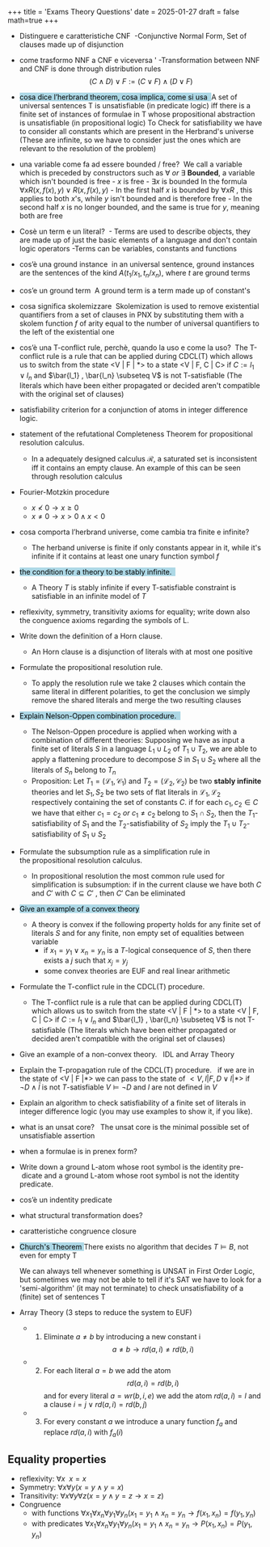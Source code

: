 +++
title = 'Exams Theory Questions'
date = 2025-01-27
draft = false
math=true
+++


- Distinguere e caratteristiche CNF 
	-Conjunctive Normal Form, Set of clauses made up of disjunction
    
- come trasformo NNF a CNF e viceversa '
	-Transformation between NNF and CNF is done through distribution rules
		$$(C \wedge D)\vee F := (C \vee F) \wedge (D \vee F)$$
    
- <mark style="background-color: lightblue">cosa dice l’herbrand theorem, cosa implica, come si usa  </mark>
		A set of universal sentences T is unsatisfiable (in predicate logic) iff there is a finite set of instances of formulae in T whose propositional abstraction is unsatisfiable (in propositional logic)
		To Check for satisfiability we have to consider all constants which are present in the Herbrand's universe (These are infinite, so we have to consider just the ones which are relevant to the resolution of the problem)
    
- una variable come fa ad essere bounded / free? 
		We call a variable which is preceded by constructors such as $\forall \ or \ \exists$ **Bounded**, a variable which isn't bounded is free
		- $x$ is free
		- $\exists x$ is bounded
		In the formula $\forall x R(x, f(x), y) \vee R (x, f(x), y)$
			- In the first half $x$ is bounded by $\forall xR$ , this applies to both $x$'s, while $y$ isn't bounded and is therefore free
			- In the second half $x$ is no longer bounded, and the same is true for $y$, meaning both are free
    
    
- Cosè un term e un literal? 
	    - Terms are used to describe objects, they are made up of just the basic elements of a language and don't contain logic operators
	    -Terms can be variables, constants and functions
- cos’è una ground instance 
		in an universal sentence, ground instances are the sentences of the kind $A(t_1/x_1, t_n / x_n)$, where $t$ are ground terms
- cos’e un ground term 
	    A ground term is a term made up of constant's
- cosa significa skolemizzare 
	    Skolemization is used to remove existential quantifiers from a set of clauses in PNX by substituting them with a skolem function $f$ of arity equal to the number of universal quantifiers to the left of the existential one
    
- cos’è una T-conflict rule, perchè, quando la uso e come la uso? 
		The T-conflict rule is a rule that can be applied during CDCL(T) which allows us to switch from the state <V | F | \*>  to a state <V | F, C | C> if $C := l_1 \vee l_n$ and $\bar{l_1} , \bar{l_n} \subseteq V$ is not T-satisfiable (The literals which have been either propagated or decided aren't compatible with the original set of clauses)    
- satisfiability criterion for a conjunction of atoms in integer difference logic.  
    
- statement of the refutational Completeness Theorem for propositional resolution calculus.  
	- In a adequately designed calculus $\mathcal{R}$, a saturated set is inconsistent iff it contains an empty clause. An example of this can be seen through resolution calculus

    
- Fourier-Motzkin procedure  
	- $x \not < 0 \rightarrow x \geq 0$
	- $x \not = 0 \rightarrow x > 0 \wedge x < 0$ 
    
- cosa comporta l’herbrand universe, come cambia tra finite e infinite? 
	- The herband universe is finite if only constants appear in it, while it's infinite if it contains at least one unary function symbol $f$
    
- <mark style="background-color: lightblue">the condition for a theory to be stably infinite.  </mark>
	- A Theory $T$ is stably infinite if every T-satisfiable constraint is satisfiable in an infinite model of $T$ 
    
- reflexivity, symmetry, transitivity axioms for equality; write down also the conguence axioms regarding the symbols of L.  
    
- Write down the definition of a Horn clause.
	- An Horn clause is a disjunction of literals with at most one positive
    
- Formulate the propositional resolution rule.  
	- To apply the resolution rule we take 2 clauses which contain the same literal in different polarities, to get the conclusion we simply remove the shared literals and merge the two resulting clauses 
    
- <mark style="background-color: lightblue">Explain Nelson-Oppen combination procedure.  </mark>
	- The Nelson-Oppen procedure is applied when working with a combination of different theories: Supposing we have as input a finite set of literals $S$ in a language $L_1 \cup L_2$ of $T_1 \cup T_2$, we are able to apply a flattening procedure to decompose $S$ in $S_1 \cup S_2$ where all the literals of $S_n$ belong to $T_n$
	- Proposition: Let $T_1 = (\mathcal{L_1, C_1)}$ and  $T_2 = (\mathcal{L_2, C_2)}$ be two **stably infinite** theories and let $S_1, S_2$ be two sets of flat literals in $\mathcal{L_1,L_2}$ respectively containing the set of constants $C$. if for each $c_1,c_2 \in C$  we have that either $c_1 = c_2  \ or \ c_1 \not = c_2$ belong to $S_1 \cap S_2$, then the $T_1$-satisfiability of $S_1$ and the $T_2$-satisfiability of $S_2$ imply the $T_1 \cup T_2$-satisfiability of $S_1 \cup S_2$ 
    
- Formulate the subsumption rule as a simplification rule in the propositional resolution calculus.  
	- In propositional resolution the most common rule used for simplification is subsumption: if in the current clause we have both $C$ and $C'$ with $C \subseteq C'$ , then $C'$ Can be eliminated

    
- <mark style="background-color: lightblue">Give an example of a convex theory </mark>
	- A theory is convex if the following property holds for any finite set of literals $S$ and for any finite, non empty set of equalities between variable 
		- if $x_1 = y_1 \vee x_n = y_n$ is a $T$-logical consequence of $S$, then there exists a $j$ such that $x_j = y_j$ 
		- some convex theories are EUF and real linear arithmetic 
    
- Formulate the T-conflict rule in the CDCL(T) procedure.  
	- The T-conflict rule is a rule that can be applied during CDCL(T) which allows us to switch from the state <V | F | \*>  to a state <V | F, C | C> if $C := l_1 \vee l_n$ and $\bar{l_1} , \bar{l_n} \subseteq V$ is not T-satisfiable (The literals which have been either propagated or decided aren't compatible with the original set of clauses)    
    
- Give an example of a non-convex theory.  
	    IDL and Array Theory
- Explain the T-propagation rule of the CDCL(T) procedure.  
	    if we are in the state of <V | F |\*> we can pass to the state of $< V, l | F, D \vee l | *>$ if $\neg D \wedge \bar{l}$ is not $T$-satisfiable $V \vDash \neg D$ and $l$ are not defined in $V$   
- Explain an algorithm to check satisfiability of a finite set of literals in  
    integer difference logic (you may use examples to show it, if you like).  
    
- what is an unsat core?  
	    The unsat core is the minimal possible set of unsatisfiable assertion
- when a formulae is in prenex form? 

    
- Write down a ground L-atom whose root symbol is the identity pre- dicate and a ground L-atom whose root symbol is not the identity predicate.  
    
- cos’è un indentity predicate 
    
- what structural transformation does? 
    
- caratteristiche congruence closure 

- <mark style="background-color: lightblue">Church's Theorem </mark>
	There exists no algorithm that decides $T \vDash B$, not even for empty T
	
	We can always tell whenever something is UNSAT in First Order Logic, but sometimes we may not be able to tell if it's SAT
	we have to look for a 'semi-algorithm' (it may not terminate) to check unsatisfiability of a (finite) set of sentences T

- Array Theory (3 steps to reduce the system to EUF)
	- 1) Eliminate $a \not = b$ by introducing a new constant i
	$$a \not = b \rightarrow rd(a,i) \not = rd(b, i)$$
	- 2) For each literal $a = b$ we add the atom 
	$$rd(a, i) = rd(b, i)$$
		and for every literal $a = wr(b,i,e)$ we add the atom $rd(a,i) = l$ and a clause $i = j \vee rd(a,i) = rd(b , j)$ 

	- 3) For every constant $a$ we introduce a unary function $f_a$ and replace $rd(a, i)$ with $f_a(i)$ 

## Equality properties
- reflexivity: $\forall x \ \ x = x$
- Symmetry: $\forall x \forall y (x = y \wedge y = x)$
- Transitivity: $\forall x \forall y \forall z (x=y \wedge y = z \rightarrow x = z)$
- Congruence 
	- with functions $\forall x_1 \forall x_n \forall y_1 \forall y_n (x_1 = y_1 \wedge x_n = y_n \rightarrow f(x_1, x_n) = f(y_1, y_n)$
	- with predicates $\forall x_1 \forall x_n \forall y_1 \forall y_n (x_1 = y_1 \wedge x_n = y_n \rightarrow P(x_1, x_n) = P(y_1, y_n)$


